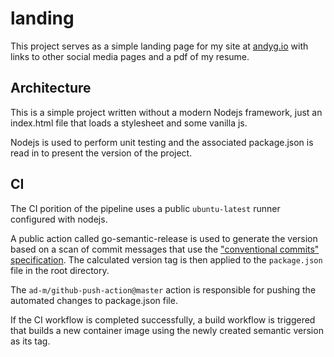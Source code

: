 # landing

This project serves as a simple landing page for my site at [andyg.io](https://andyg.io) with links to other social media pages and a pdf of my resume.

## Architecture

This is a simple project written without a modern Nodejs framework, just an index.html file that loads a stylesheet and some vanilla js. 

Nodejs is used to perform unit testing and the associated package.json is read in to present the version of the project. 

## CI

The CI porition of the pipeline uses a public `ubuntu-latest` runner configured with nodejs. 

A public action called go-semantic-release is used to generate the version based on a scan of commit messages that use the ["conventional commits" specification](https://www.conventionalcommits.org/en/v1.0.0/). The calculated version tag is then applied to the `package.json` file in the root directory. 

The `ad-m/github-push-action@master` action is responsible for pushing the automated changes to package.json file. 

If the CI workflow is completed successfully, a build workflow is triggered that builds a new container image using the newly created semantic version as its tag. 

